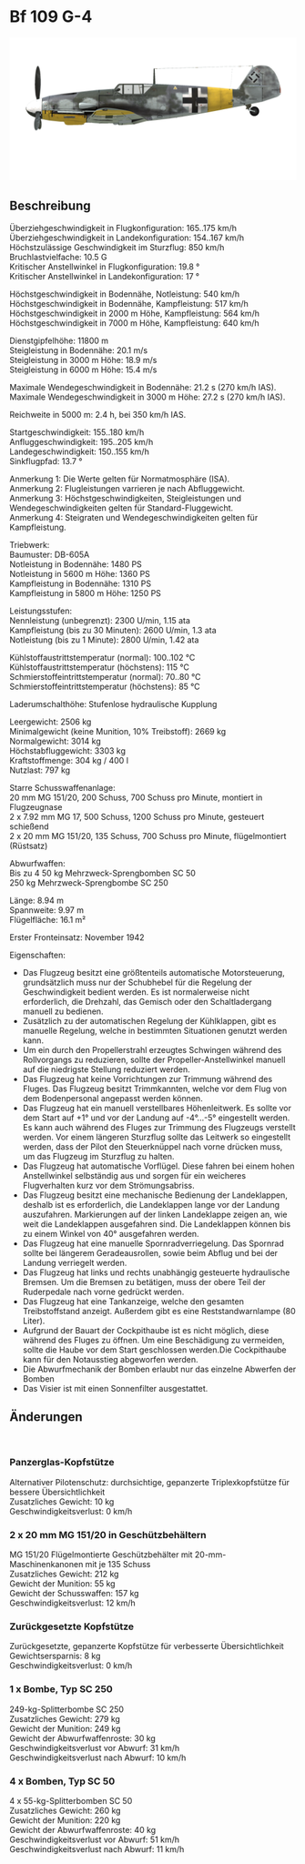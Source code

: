 # Bf 109 G-4  
  
![bf109g4](../images/bf109g4.png)  
  
## Beschreibung  
  
Überziehgeschwindigkeit in Flugkonfiguration: 165..175 km/h  
Überziehgeschwindigkeit in Landekonfiguration: 154..167 km/h  
Höchstzulässige Geschwindigkeit im Sturzflug: 850 km/h  
Bruchlastvielfache: 10.5 G  
Kritischer Anstellwinkel in Flugkonfiguration: 19.8 °  
Kritischer Anstellwinkel in Landekonfiguration: 17 °  
  
Höchstgeschwindigkeit in Bodennähe, Notleistung: 540 km/h  
Höchstgeschwindigkeit in Bodennähe, Kampfleistung: 517 km/h  
Höchstgeschwindigkeit in 2000 m Höhe, Kampfleistung: 564 km/h  
Höchstgeschwindigkeit in 7000 m Höhe, Kampfleistung: 640 km/h  
  
Dienstgipfelhöhe: 11800 m  
Steigleistung in Bodennähe: 20.1 m/s  
Steigleistung in 3000 m Höhe: 18.9 m/s  
Steigleistung in 6000 m Höhe: 15.4 m/s  
  
Maximale Wendegeschwindigkeit in Bodennähe: 21.2 s (270 km/h IAS).  
Maximale Wendegeschwindigkeit in 3000 m Höhe: 27.2 s (270 km/h IAS).  
  
Reichweite in 5000 m: 2.4 h, bei 350 km/h IAS.  
  
Startgeschwindigkeit: 155..180 km/h  
Anfluggeschwindigkeit: 195..205 km/h  
Landegeschwindigkeit: 150..155 km/h  
Sinkflugpfad: 13.7 °  
  
Anmerkung 1: Die Werte gelten für Normatmosphäre (ISA).  
Anmerkung 2: Flugleistungen varrieren je nach Abfluggewicht.  
Anmerkung 3: Höchstgeschwindigkeiten, Steigleistungen und Wendegeschwindigkeiten gelten für Standard-Fluggewicht.  
Anmerkung 4: Steigraten und Wendegeschwindigkeiten gelten für Kampfleistung.  
  
Triebwerk:  
Baumuster: DB-605A  
Notleistung in Bodennähe: 1480 PS  
Notleistung in 5600 m Höhe: 1360 PS  
Kampfleistung in Bodennähe: 1310 PS  
Kampfleistung in 5800 m Höhe: 1250 PS  
  
Leistungsstufen:  
Nennleistung (unbegrenzt): 2300 U/min, 1.15 ata  
Kampfleistung (bis zu 30 Minuten): 2600 U/min, 1.3 ata  
Notleistung (bis zu 1 Minute): 2800 U/min, 1.42 ata  
  
Kühlstoffaustrittstemperatur (normal): 100..102 °C  
Kühlstoffaustrittstemperatur (höchstens): 115 °C  
Schmierstoffeintrittstemperatur (normal): 70..80 °C  
Schmierstoffeintrittstemperatur (höchstens): 85 °C  
  
Laderumschalthöhe: Stufenlose hydraulische Kupplung   
  
Leergewicht: 2506 kg  
Minimalgewicht (keine Munition, 10% Treibstoff): 2669 kg  
Normalgewicht: 3014 kg  
Höchstabfluggewicht: 3303 kg  
Kraftstoffmenge: 304 kg / 400 l  
Nutzlast: 797 kg  
  
Starre Schusswaffenanlage:  
20 mm MG 151/20, 200 Schuss, 700 Schuss pro Minute, montiert in Flugzeugnase  
2 x 7.92 mm MG 17, 500 Schuss, 1200 Schuss pro Minute, gesteuert schießend  
2 x 20 mm MG 151/20, 135 Schuss, 700 Schuss pro Minute, flügelmontiert (Rüstsatz)  
  
Abwurfwaffen:  
Bis zu 4 50 kg Mehrzweck-Sprengbomben SC 50  
250 kg Mehrzweck-Sprengbombe SC 250  
  
Länge: 8.94 m  
Spannweite: 9.97 m  
Flügelfläche: 16.1 m²  
  
Erster Fronteinsatz: November 1942  
  
Eigenschaften:  
- Das Flugzeug besitzt eine größtenteils automatische Motorsteuerung, grundsätzlich muss nur der Schubhebel für die Regelung der Geschwindigkeit bedient werden. Es ist normalerweise nicht erforderlich, die Drehzahl, das Gemisch oder den Schaltladergang manuell zu bedienen.  
- Zusätzlich zu der automatischen Regelung der Kühlklappen, gibt es manuelle Regelung, welche in bestimmten Situationen genutzt werden kann.  
- Um ein durch den Propellerstrahl erzeugtes Schwingen während des Rollvorgangs zu reduzieren, sollte der Propeller-Anstellwinkel manuell auf die niedrigste Stellung reduziert werden.  
- Das Flugzeug hat keine Vorrichtungen zur Trimmung während des Fluges. Das Flugzeug besitzt Trimmkannten, welche vor dem Flug von dem Bodenpersonal angepasst werden können.  
- Das Flugzeug hat ein manuell verstellbares Höhenleitwerk. Es sollte vor dem Start auf +1° und vor der Landung auf -4°...-5° eingestellt werden. Es kann auch während des Fluges zur Trimmung des Flugzeugs verstellt werden. Vor einem längeren Sturzflug sollte das Leitwerk so eingestellt werden, dass der Pilot den Steuerknüppel nach vorne drücken muss, um das Flugzeug im Sturzflug zu halten.  
- Das Flugzeug hat automatische Vorflügel. Diese fahren bei einem hohen Anstellwinkel selbständig aus und sorgen für ein weicheres Flugverhalten kurz vor dem Strömungsabriss.  
- Das Flugzeug besitzt eine mechanische Bedienung der Landeklappen, deshalb ist es erforderlich, die Landeklappen lange vor der Landung auszufahren. Markierungen auf der linken Landeklappe zeigen an, wie weit die Landeklappen ausgefahren sind. Die Landeklappen können bis zu einem Winkel von 40° ausgefahren werden.  
- Das Flugzeug hat eine manuelle Spornradverriegelung. Das Spornrad sollte bei längerem Geradeausrollen, sowie beim Abflug und bei der Landung verriegelt werden.  
- Das Flugzeug hat links und rechts unabhängig gesteuerte hydraulische Bremsen. Um die Bremsen zu betätigen, muss der obere Teil der Ruderpedale nach vorne gedrückt werden.  
- Das Flugzeug hat eine Tankanzeige, welche den gesamten Treibstoffstand anzeigt. Außerdem gibt es eine Reststandwarnlampe (80 Liter).  
- Aufgrund der Bauart der Cockpithaube ist es nicht möglich, diese während des Fluges zu öffnen. Um eine Beschädigung zu vermeiden, sollte die Haube vor dem Start geschlossen werden.Die Cockpithaube kann für den Notausstieg abgeworfen werden.  
- Die Abwurfmechanik der Bomben erlaubt nur das einzelne Abwerfen der Bomben  
- Das Visier ist mit einen Sonnenfilter ausgestattet.  
  
## Änderungen  
  ﻿
  
  
### Panzerglas-Kopfstütze  
  
Alternativer Pilotenschutz: durchsichtige, gepanzerte Triplexkopfstütze für bessere Übersichtlichkeit  
Zusatzliches Gewicht: 10 kg  
Geschwindigkeitsverlust: 0 km/h  ﻿
  
  
### 2 x 20 mm MG 151/20 in Geschützbehältern  
  
MG 151/20 Flügelmontierte Geschützbehälter mit 20-mm-Maschinenkanonen mit je 135 Schuss  
Zusatzliches Gewicht: 212 kg  
Gewicht der Munition: 55 kg  
Gewicht der Schusswaffen: 157 kg  
Geschwindigkeitsverlust: 12 km/h  ﻿
  
  
### Zurückgesetzte Kopfstütze  
  
Zurückgesetzte, gepanzerte Kopfstütze für verbesserte Übersichtlichkeit  
Gewichtsersparnis: 8 kg  
Geschwindigkeitsverlust: 0 km/h  
  
  
### 1 x Bombe, Typ SC 250  
  
249-kg-Splitterbombe SC 250  
Zusatzliches Gewicht: 279 kg  
Gewicht der Munition: 249 kg  
Gewicht der Abwurfwaffenroste: 30 kg  
Geschwindigkeitsverlust vor Abwurf: 31 km/h  
Geschwindigkeitsverlust nach Abwurf: 10 km/h  
  
  
### 4 x Bomben, Typ SC 50  
  
4 x 55-kg-Splitterbomben SC 50  
Zusatzliches Gewicht: 260 kg  
Gewicht der Munition: 220 kg  
Gewicht der Abwurfwaffenroste: 40 kg  
Geschwindigkeitsverlust vor Abwurf: 51 km/h  
Geschwindigkeitsverlust nach Abwurf: 11 km/h  